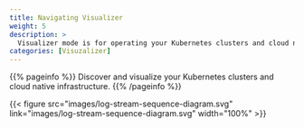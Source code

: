 ```yaml
---
title: Navigating Visualizer
weight: 5
description: >
  Visualizer mode is for operating your Kubernetes clusters and cloud native infrastructure.
categories: [Visuzalizer]
---
```


{{% pageinfo %}}
Discover and visualize your Kubernetes clusters and cloud native infrastructure.
{{% /pageinfo %}}


{{< figure src="images/log-stream-sequence-diagram.svg" link="images/log-stream-sequence-diagram.svg"  width="100%"  >}}

<!-- For many projects, users may not need much information beyond the information in the [Overview](/docs/overview/), so this section is **optional**. However if there are areas where your users will need a more detailed understanding of a given term or feature in order to do anything useful with your project (or to not make mistakes when using it) put that information in this section. For example, you may want to add some conceptual pages if you have a large project with many components and a complex architecture.

Remember to focus on what the user needs to know, not just what you think is interesting about your project! If they don’t need to understand your original design decisions to use or contribute to the project, don’t put them in, or include your design docs in your repo and link to them. Similarly, most users will probably need to know more about how features work when in use rather than how they are implemented. Consider a separate architecture page for more detailed implementation and system design information that potential project contributors can consult. -->
